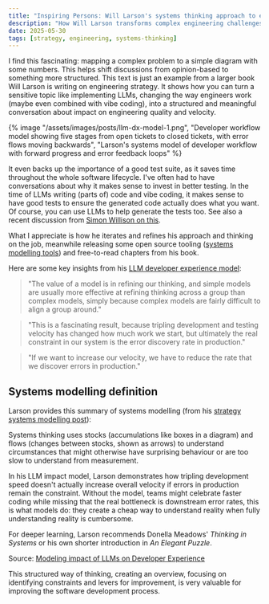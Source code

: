 ```yaml
---
title: "Inspiring Persons: Will Larson's systems thinking approach to engineering strategy"
description: "How Will Larson transforms complex engineering challenges like LLM adoption into structured conversations using simple systems models"
date: 2025-05-30
tags: [strategy, engineering, systems-thinking]
---
```


I find this fascinating: mapping a complex problem to a simple diagram with some numbers. This helps shift discussions from opinion-based to something more structured. This text is just an example from a larger book Will Larson is writing on engineering strategy. It shows how you can turn a sensitive topic like implementing LLMs, changing the way engineers work (maybe even combined with vibe coding), into a structured and meaningful conversation about impact on engineering quality and velocity.

{% image "/assets/images/posts/llm-dx-model-1.png", "Developer workflow model showing five stages from open tickets to closed tickets, with error flows moving backwards", "Larson's systems model of developer workflow with forward progress and error feedback loops" %}

It even backs up the importance of a good test suite, as it saves time throughout the whole software lifecycle. I've often had to have conversations about why it makes sense to invest in better testing. In the time of LLMs writing (parts of) code and vibe coding, it makes sense to have good tests to ensure the generated code actually does what you want. Of course, you can use LLMs to help generate the tests too. See also a recent discussion from [Simon Willison on this](https://simonwillison.net).

What I appreciate is how he iterates and refines his approach and thinking on the job, meanwhile releasing some open source tooling ([systems modelling tools](https://github.com/lethain/systems)) and free-to-read chapters from his book.

Here are some key insights from his [LLM developer experience model](https://lethain.com/dx-llm-model/):

> "The value of a model is in refining our thinking, and simple models are usually more effective at refining thinking across a group than complex models, simply because complex models are fairly difficult to align a group around."

> "This is a fascinating result, because tripling development and testing velocity has changed how much work we start, but ultimately the real constraint in our system is the error discovery rate in production."

> "If we want to increase our velocity, we have to reduce the rate that we discover errors in production."

## Systems modelling definition 

Larson provides this summary of systems modelling (from his [strategy systems modelling post](https://lethain.com/strategy-systems-modeling/)):

Systems thinking uses stocks (accumulations like boxes in a diagram) and flows (changes between stocks, shown as arrows) to understand circumstances that might otherwise have surprising behaviour or are too slow to understand from measurement.

In his LLM impact model, Larson demonstrates how tripling development speed doesn't actually increase overall velocity if errors in production remain the constraint. Without the model, teams might celebrate faster coding while missing that the real bottleneck is downstream error rates, this is what models do: they create a cheap way to understand reality when fully understanding reality is cumbersome.

For deeper learning, Larson recommends Donella Meadows' *Thinking in Systems* or his own shorter introduction in *An Elegant Puzzle*.

Source: [Modeling impact of LLMs on Developer Experience](https://lethain.com/dx-llm-model/)

This structured way of thinking, creating an overview, focusing on identifying constraints and levers for improvement, is very valuable for improving the software development process.